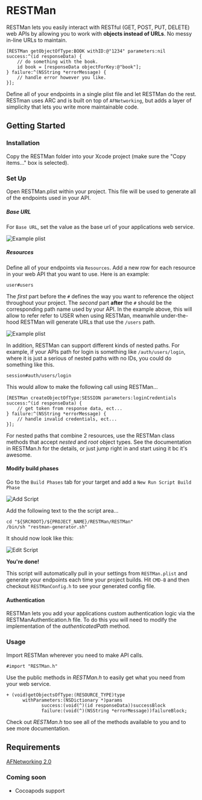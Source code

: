 RESTMan
============

RESTMan lets you easily interact with RESTful (GET, POST, PUT, DELETE) web APIs by allowing you to work with **objects instead of URLs**. No messy in-line URLs to maintain.

    [RESTMan getObjectOfType:BOOK withID:@"1234" parameters:nil success:^(id responseData) {
        // do something with the book.
        id book = [responseData objectForKey:@"book"];
    } failure:^(NSString *errorMessage) {
        // handle error however you like.
    }];

Define all of your endpoints in a single plist file and let RESTMan do the rest. RESTman uses ARC and is built on top of `AFNetworking`, but adds a layer of simplicity that lets you write more maintainable code.

## Getting Started

### Installation

Copy the RESTMan folder into your Xcode project (make sure the "Copy items..." box is selected).

### Set Up

Open RESTMan.plist within your project. This file will be used to generate all of the endpoints used in your API.

##### Base URL
For `Base URL`, set the value as the base url of your applications web service.

  ![Example plist](https://dl.dropbox.com/s/hem7iggve7688gs/rest-machine-screen1.png)

##### Resources

Define all of your endpoints via `Resources`.  Add a new row for each resource in your web API that you want to use. Here is an example:

    user#users

The *first* part before the `#` defines the way you want to reference the object throughout your project. The *second* part **after** the `#` should be the corresponding path name used by your API. In the example above, this will allow to refer refer to USER when using RESTMan, meanwhile under-the-hood RESTMan will generate URLs that use the `/users` path.

  ![Example plist](https://dl.dropbox.com/s/cl2yy3ofopcqw1n/rest-machine-screen2.png)

In addition, RESTMan can support different kinds of nested paths. For example, if your APIs path for login is something like `/auth/users/login`, where it is just a serious of nested paths with no IDs, you could do something like this.

    session#auth/users/login
    
This would allow to make the following call using RESTMan...

    [RESTMan createObjectOfType:SESSION parameters:loginCredentials success:^(id responseData) {
        // get token from response data, ect...
    } failure:^(NSString *errorMessage) {
        // handle invalid credentials, ect...
    }];
    
For nested paths that combine 2 resources, use the RESTMan class methods that accept *nested* and *root* object types. See the documentation in RESTMan.h for the details, or just jump right in and start using it bc it's awesome.

#### Modify build phases

Go to the `Build Phases` tab for your target and add a `New Run Script Build Phase`

![Add Script](https://dl.dropbox.com/s/9cpy4nuhwihn67m/rest-machine-add-build-script.png)
    
Add the following text to the the script area...

    cd "${SRCROOT}/${PROJECT_NAME}/RESTMan/RESTMan"
    /bin/sh "restman-generator.sh"

It should now look like this:

![Edit Script](https://dl.dropbox.com/s/ot10lj4fa9qgrov/restman_run_script.png)

**You're done!**

This script will automatically pull in your settings from `RESTMan.plist` and generate your endpoints each time your project builds. Hit `CMD-B` and then checkout `RESTManConfig.h` to see your generated config file.

#### Authentication

RESTMan lets you add your applications custom authentication logic via the RESTManAuthentication.h file. 
To do this you will need to modify the implementation of the *authenticatedPath* method.

### Usage

Import RESTMan wherever you need to make API calls.

    #import "RESTMan.h"

Use the public methods in *RESTMan.h* to easily get what you need from your web service.

    + (void)getObjectsOfType:(RESOURCE_TYPE)type
          withParameters:(NSDictionary *)params
                 success:(void(^)(id responseData))successBlock
                 failure:(void(^)(NSString *errorMessage))failureBlock;

Check out *RESTMan.h* too see all of the methods available to you and to see more documentation.

## Requirements

[AFNetworking 2.0](https://github.com/AFNetworking/AFNetworking)


### Coming soon

- Cocoapods support


